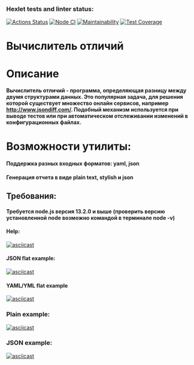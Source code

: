 ### Hexlet tests and linter status:
[![Actions Status](https://github.com/R1zd/frontend-project-46/workflows/hexlet-check/badge.svg)](https://github.com/R1zd/frontend-project-46/actions)
[![Node CI](https://github.com/R1zd/frontend-project-46/actions/workflows/nodejs.yml/badge.svg)](https://github.com/R1zd/frontend-project-46/actions/workflows/nodejs.yml)
[![Maintainability](https://api.codeclimate.com/v1/badges/ed578f84509caf557361/maintainability)](https://codeclimate.com/github/R1zd/frontend-project-46/maintainability)
[![Test Coverage](https://api.codeclimate.com/v1/badges/ed578f84509caf557361/test_coverage)](https://codeclimate.com/github/R1zd/frontend-project-46/test_coverage)

# Вычислитель отличий


# Описание
#### Вычислитель отличий - программа, определяющая разницу между двумя структурами данных. Это популярная задача, для решения которой существует множество онлайн сервисов, например http://www.jsondiff.com/. Подобный механизм используется при выводе тестов или при автоматическом отслеживании изменений в конфигурационных файлах.

# Возможности утилиты:
 #### Поддержка разных входных форматов: yaml, json
 #### Генерация отчета в виде plain text, stylish и json
## Требования:
#### Требуется node.js версия 13.2.0 и выше (проверить версию установленной node возможно командой в терминале node -v)

#### Help:
[![asciicast](https://asciinema.org/a/610531.svg)](https://asciinema.org/a/610531)

#### JSON flat example: 
[![asciicast](https://asciinema.org/a/610532.svg)](https://asciinema.org/a/610532)

#### YAML/YML flat example
[![asciicast](https://asciinema.org/a/610533.svg)](https://asciinema.org/a/610533)

### Plain example:
[![asciicast](https://asciinema.org/a/610535.svg)](https://asciinema.org/a/610535)

### JSON example:
[![asciicast](https://asciinema.org/a/610537.svg)](https://asciinema.org/a/610537)

